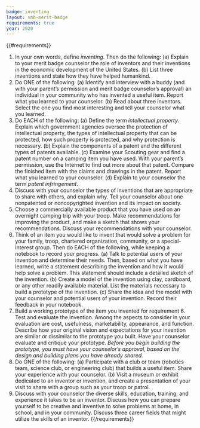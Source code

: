 ```yaml
---
badge: inventing
layout: smb-merit-badge
requirements: true
year: 2020
---
```


{{#requirements}}
1. In your own words, define *inventing*. Then do the following:
    (a) Explain to your merit badge counselor the role of inventors and their inventions in the economic development of the United States.
    (b) List three inventions and state how they have helped humankind.
2. Do ONE of the following:
    (a) Identify and interview with a buddy (and with your parent’s permission and merit badge counselor’s approval) an individual in your community who has invented a useful item. Report what you learned to your counselor.
    (b) Read about three inventors. Select the one you find most interesting and tell your counselor what you learned.
3. Do EACH of the following:
    (a) Define the term *intellectual property*. Explain which government agencies oversee the protection of intellectual property, the types of intellectual property that can be protected, how such property is protected, and why protection is necessary.
    (b) Explain the components of a patent and the different types of patents available.
    (c) Examine your Scouting gear and find a patent number on a camping item you have used. With your parent’s permission, use the Internet to find out more about that patent. Compare the finished item with the claims and drawings in the patent. Report what you learned to your counselor.
    (d) Explain to your counselor the term *patent infringement*.
4. Discuss with your counselor the types of inventions that are appropriate to share with others, and explain why. Tell your counselor about one nonpatented or noncopyrighted invention and its impact on society.
5. Choose a commercially available product that you have used on an overnight camping trip with your troop. Make recommendations for improving the product, and make a sketch that shows your recommendations. Discuss your recommendations with your counselor.
6. Think of an item you would like to invent that would solve a problem for your family, troop, chartered organization, community, or a special-interest group. Then do EACH of the following, while keeping a notebook to record your progress.
    (a) Talk to potential users of your invention and determine their needs. Then, based on what you have learned, write a statement describing the invention and how it would help solve a problem. This statement should include a detailed sketch of the invention.
    (b) Create a model of the invention using clay, cardboard, or any other readily available material. List the materials necessary to build a prototype of the invention.
    (c) Share the idea and the model with your counselor and potential users of your invention. Record their feedback in your notebook.
7. Build a working prototype of the item you invented for requirement 6. Test and evaluate the invention. Among the aspects to consider in your evaluation are cost, usefulness, marketability, appearance, and function. Describe how your original vision and expectations for your invention are similar or dissimilar to the prototype you built. Have your counselor evaluate and critique your prototype.
    *Before you begin building the prototype, you must have your counselor’s approval, based on the design and building plans you have already shared.*
8. Do ONE of the following:
    (a) Participate with a club or team (robotics team, science club, or engineering club) that builds a useful item. Share your experience with your counselor.
    (b) Visit a museum or exhibit dedicated to an inventor or invention, and create a presentation of your visit to share with a group such as your troop or patrol.
9. Discuss with your counselor the diverse skills, education, training, and experience it takes to be an inventor. Discuss how you can prepare yourself to be creative and inventive to solve problems at home, in school, and in your community. Discuss three career fields that might utilize the skills of an inventor.
{{/requirements}}
